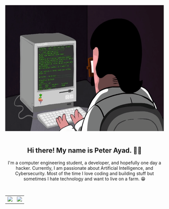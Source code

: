 <div align="center">
  <img height="400" src="https://raw.githubusercontent.com/PeterAyad/PeterAyad/main/programming.gif">
  </div>

</br>

<h2 align="center">Hi there! My name is Peter Ayad. 👋🏻</h2>
<p align="center"> I'm a computer engineering student, a developer, and hopefully one day a hacker. Currently, I am passionate about Artificial Intelligence, and Cybersecurity. Most of the time I love coding and building stuff but sometimes I hate technology and want to live on a farm. 😁</p>

</br>

<!-- <h2 align="center">Languages & Tools</h2>
<div align="center">
<img alt="C++" height="50" src="https://img.icons8.com/color/48/000000/c-plus-plus-logo.png"> &nbsp; &nbsp;
<img alt="JavaScript"  height="50" src="https://raw.githubusercontent.com/github/explore/80688e429a7d4ef2fca1e82350fe8e3517d3494d/topics/javascript/javascript.png">   &nbsp; &nbsp;
<img alt="Python"  height="50" src="https://img.icons8.com/color/48/000000/python.png"> &nbsp; &nbsp;
<img alt="Php"  height="50" src="https://raw.githubusercontent.com/github/explore/ccc16358ac4530c6a69b1b80c7223cd2744dea83/topics/php/php.png"> &nbsp; &nbsp;
<img alt="jQuery"  height="50" src="https://img.icons8.com/ios-filled/50/000000/jquery.png"> &nbsp; &nbsp;
<img alt="Bootstrap"  height="50" src="https://img.icons8.com/color/48/000000/bootstrap.png"> &nbsp; &nbsp;
<img alt="Flask"  height="50" src="https://raw.githubusercontent.com/github/explore/80688e429a7d4ef2fca1e82350fe8e3517d3494d/topics/flask/flask.png"> &nbsp; &nbsp;
</div>   -->

<!-- <div  align="center" style="display:flex"> -->
<!--   <img align=right src="https://github-readme-stats.vercel.app/api?show_icons=true&count_private=true&theme=midnight-purple&username=peterayad" /> -->
<!--   <img src="https://github-readme-stats.vercel.app/api/top-langs/?theme=midnight-purple&username=peterayad&langs_count=14&layout=compact&hide=css,html,typescript,scss,c,objective-c,jupyter%20notebook&exclude_repo=" /> -->
<!-- <img align=right src="https://github-profile-summary-cards.vercel.app/api/cards/profile-details?username=peterayad&theme=github_dark" />
<img align=left src="https://github-profile-summary-cards.vercel.app/api/cards/most-commit-language?username=peterayad&theme=github_dark" />
</div> -->

<div id="image-table">
    <table rules=none>
	    <tr>
    	    <td>
		    <img src="https://github-profile-summary-cards.vercel.app/api/cards/profile-details?username=peterayad&theme=github_dark" />
      	    </td>
            <td>
              <img src="https://github-profile-summary-cards.vercel.app/api/cards/most-commit-language?username=peterayad&theme=github_dark" />
            </td>
        </tr>
    </table>
</div>


